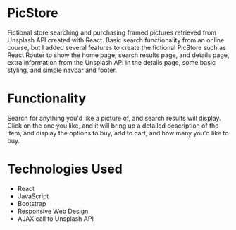 # PicStore
Fictional store searching and purchasing framed pictures retrieved from Unsplash API created with React.  Basic search functionality from an online course, but I added several features to create the fictional PicStore such as React Router to show the home page, search results page, and details page, extra information from the Unsplash API in the details page, some basic styling, and simple navbar and footer.

# Functionality
Search for anything you'd like a picture of, and search results will display.  Click on the one you like, and it will bring up a detailed description of the item, and display the options to buy, add to cart, and how many you'd like to buy.

# Technologies Used
* React
* JavaScript
* Bootstrap
* Responsive Web Design
* AJAX call to Unsplash API

